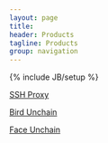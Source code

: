 ```yaml
---
layout: page
title: 
header: Products
tagline: Products
group: navigation
---
```

{% include JB/setup %}



[SSH Proxy](/nav-products/ssh-proxy.html)

[Bird Unchain](/nav-products/bird-unchain.html)

[Face Unchain](/nav-products/face-unchain.html)



